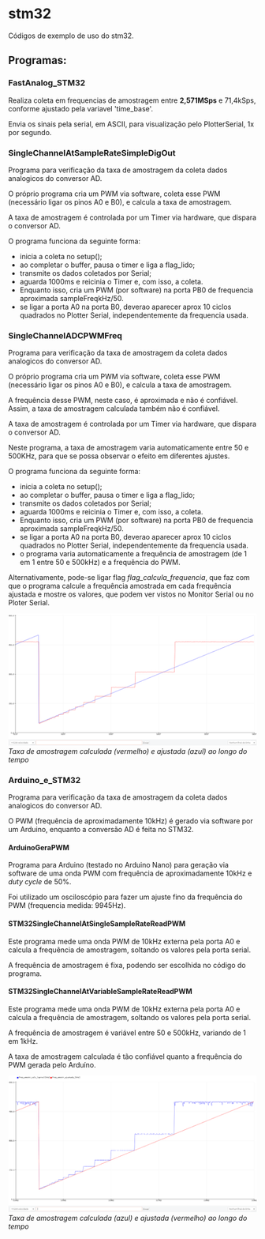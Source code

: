 # stm32
Códigos de exemplo de uso do stm32.

## Programas:

### FastAnalog_STM32

Realiza coleta em frequencias de amostragem entre **2,571MSps** e 71,4kSps, conforme ajustado pela variavel 'time_base'.

Envia os sinais pela serial, em ASCII, para visualização pelo PlotterSerial, 1x por segundo.


### SingleChannelAtSampleRateSimpleDigOut

Programa para verificação da taxa de amostragem da coleta dados analogicos do conversor AD.

O próprio programa cria um PWM via software, coleta esse PWM (necessário ligar os pinos A0 e B0), e calcula a taxa de amostragem.

A taxa de amostragem é controlada por um Timer via hardware, que dispara o conversor AD.

O programa funciona da seguinte forma:

* inicia a coleta no setup();
* ao completar o buffer, pausa o timer e liga a flag_lido;
* transmite os dados coletados por Serial;
* aguarda 1000ms e reicinia o Timer e, com isso, a coleta.
* Enquanto isso, cria um PWM (por software) na porta PB0 de frequencia aproximada sampleFreqkHz/50.
* se ligar a porta A0 na porta B0, deverao aparecer aprox 10 ciclos quadrados no Plotter Serial, independentemente da frequencia usada.

### SingleChannelADCPWMFreq

Programa para verificação da taxa de amostragem da coleta dados analogicos do conversor AD.

O próprio programa cria um PWM via software, coleta esse PWM (necessário ligar os pinos A0 e B0), e calcula a taxa de amostragem.

A frequência desse PWM, neste caso, é aproximada e não é confiável. Assim, a taxa de amostragem calculada também não é confiável.

A taxa de amostragem é controlada por um Timer via hardware, que dispara o conversor AD.

Neste programa, a taxa de amostragem varia automaticamente entre 50 e 500KHz, para que se possa observar o efeito em diferentes ajustes.

O programa funciona da seguinte forma:

* inicia a coleta no setup();
* ao completar o buffer, pausa o timer e liga a flag_lido;
* transmite os dados coletados por Serial;
* aguarda 1000ms e reicinia o Timer e, com isso, a coleta.
* Enquanto isso, cria um PWM (por software) na porta PB0 de frequencia aproximada sampleFreqkHz/50.
* se ligar a porta A0 na porta B0, deverao aparecer aprox 10 ciclos quadrados no Plotter Serial, independentemente da frequencia usada.
* o programa varia automaticamente a frequência de amostragem (de 1 em 1 entre 50 e 500kHz) e a frequência do PWM.

Alternativamente, pode-se ligar flag _flag\_calcula\_frequencia_, que faz com que o programa calcule a frequência amostrada em cada frequência ajustada e mostre os valores, que podem ver vistos no Monitor Serial ou no Ploter Serial.

![SingleChannelADCPWMFreq_PlotterSerialOut](SingleChannelADCPWMFreq/SingleChannelADCPWMFreq_PlotterSerialOut.png)
_Taxa de amostragem calculada (vermelho) e ajustada (azul) ao longo do tempo_


### Arduino_e_STM32

Programa para verificação da taxa de amostragem da coleta dados analogicos do conversor AD.

O PWM (frequência de aproximadamente 10kHz) é gerado via software por um Arduino, enquanto a conversão AD é feita no STM32.

#### ArduinoGeraPWM

Programa para Arduino (testado no Arduino Nano) para geração via software de uma onda PWM com frequência de aproximadamente 10kHz e _duty cycle_ de 50%.

Foi utilizado um osciloscópio para fazer um ajuste fino da frequência do PWM (frequencia medida: 9945Hz).

#### STM32SingleChannelAtSingleSampleRateReadPWM

Este programa mede uma onda PWM de 10kHz externa pela porta A0 e calcula a frequência de amostragem, soltando os valores pela porta serial.

A frequência de amostragem é fixa, podendo ser escolhida no código do programa.

#### STM32SingleChannelAtVariableSampleRateReadPWM

Este programa mede uma onda PWM de 10kHz externa pela porta A0 e calcula a frequência de amostragem, soltando os valores pela porta serial.

A frequência de amostragem é variável entre 50 e 500kHz, variando de 1 em 1kHz.

A taxa de amostragem calculada é tão confiável quanto a frequência do PWM gerada pelo Arduíno.


![STM32SingleChannelAtVariableSampleRateReadPWM_PlotterSerialOut](Arduino_e_STM32/STM32SingleChannelAtVariableSampleRateReadPWM/STM32SingleChannelAtVariableSampleRateReadPWM_PlotterSerialOut.png)
_Taxa de amostragem calculada (azul) e ajustada (vermelho) ao longo do tempo_


